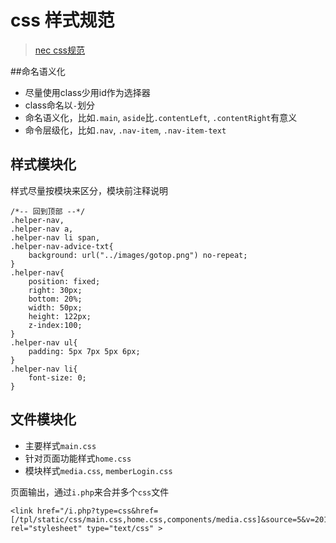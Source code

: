# css 样式规范

> [nec css规范](http://nec.netease.com/standard/css-sort.html)

##命名语义化

* 尽量使用class少用id作为选择器
* class命名以`-`划分
* 命名语义化，比如`.main`, `aside`比`.contentLeft`, `.contentRight`有意义
* 命令层级化，比如`.nav`, `.nav-item`, `.nav-item-text`

## 样式模块化

样式尽量按模块来区分，模块前注释说明
	
	/*-- 回到顶部 --*/
	.helper-nav,
	.helper-nav a,
	.helper-nav li span,
	.helper-nav-advice-txt{
	    background: url("../images/gotop.png") no-repeat;
	}
	.helper-nav{
	    position: fixed;
	    right: 30px;
	    bottom: 20%;
	    width: 50px;
	    height: 122px;
	    z-index:100;
	}
	.helper-nav ul{
	    padding: 5px 7px 5px 6px;
	}
	.helper-nav li{
	    font-size: 0;
	}

## 文件模块化

* 主要样式`main.css`
* 针对页面功能样式`home.css`
* 模块样式`media.css`, `memberLogin.css`

页面输出，通过`i.php`来合并多个`css`文件

	<link href="/i.php?type=css&href=[/tpl/static/css/main.css,home.css,components/media.css]&source=5&v=20140821" rel="stylesheet" type="text/css" >
